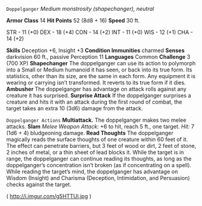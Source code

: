 `Doppelganger`
*Medium monstrosity (shapechanger), neutral*

**Armor Class** 14
**Hit Points** 52 (8d8 + 16)
**Speed** 30 ft.

STR - 11 (+0)
DEX - 18 (+4)
CON - 14 (+2)
INT - 11 (+0)
WIS - 12 (+1)
CHA - 14 (+2)

**Skills** Deception +6, Insight +3
**Condition Immunities** charmed
**Senses** darkvision 60 ft., passive Perception 11
**Languages** Common
**Challenge** 3 (700 XP)
**Shapechanger** The doppelganger can use its action to polymorph into a Small or Medium humanoid it has seen, or back into its true form. Its statistics, other than its size, are the same in each form. Any equipment it is wearing or carrying isn’t transformed. It reverts to its true form if it dies.
**Ambusher** The doppelganger has advantage on attack rolls against any creature it has surprised.
**Surprise Attack** If the doppelganger surprises a creature and hits it with an attack during the first round of combat, the target takes an extra 10 (3d6) damage from the attack.

`Doppelganger Actions`
**Multiattack.** The doppelganger makes two melee attacks.
**Slam** *Melee Weapon Attack:* +6 to hit, reach 5 ft., one target. *Hit:* 7 (1d6 + 4) bludgeoning damage.
**Read Thoughts** The doppelganger magically reads the surface thoughts of one creature within 60 feet of it. The effect can penetrate barriers, but 3 feet of wood or dirt, 2 feet of stone, 2 inches of metal, or a thin sheet of lead blocks it. While the target is in range, the doppelganger can continue reading its thoughts, as long as the doppelganger’s concentration isn’t broken (as if concentrating on a spell). While reading the target’s mind, the doppelganger has advantage on Wisdom (Insight) and Charisma (Deception, Intimidation, and Persuasion) checks against the target.

 ( http://i.imgur.com/g5HTTUl.jpg )